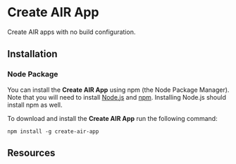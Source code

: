 # Create AIR App
Create AIR apps with no build configuration.

## Installation

### Node Package
You can install the **Create AIR App** using npm (the Node Package Manager). Note that you will need to install [Node.js](https://nodejs.org/en/) and [npm](https://www.npmjs.com/). Installing Node.js should install npm as well.

To download and install the **Create AIR App** run the following command:
```
npm install -g create-air-app
```

## Resources
